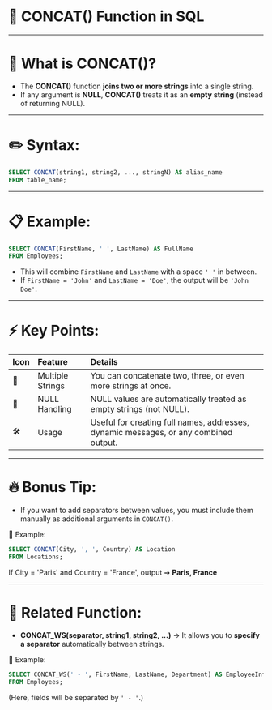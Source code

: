 # 🔗 CONCAT() Function in SQL

---

# 🌟 What is CONCAT()?

- The **CONCAT()** function **joins two or more strings** into a single string.
- If any argument is **NULL**, **CONCAT()** treats it as an **empty string** (instead of returning NULL).

---

# ✏️ Syntax:
```sql
SELECT CONCAT(string1, string2, ..., stringN) AS alias_name
FROM table_name;
```

---

# 📋 Example:
```sql
SELECT CONCAT(FirstName, ' ', LastName) AS FullName
FROM Employees;
```
- This will combine `FirstName` and `LastName` with a space `' '` in between.
- If `FirstName = 'John'` and `LastName = 'Doe'`, the output will be `'John Doe'`.

---

# ⚡ Key Points:

| Icon | Feature | Details |
|:---|:---|:---|
| 🧩 | Multiple Strings | You can concatenate two, three, or even more strings at once. |
| 🚫 | NULL Handling | NULL values are automatically treated as empty strings (not NULL). |
| 🛠️ | Usage | Useful for creating full names, addresses, dynamic messages, or any combined output. |

---

# 🔥 Bonus Tip:
- If you want to add separators between values, you must include them manually as additional arguments in `CONCAT()`.

🔹 Example:
```sql
SELECT CONCAT(City, ', ', Country) AS Location
FROM Locations;
```
If City = 'Paris' and Country = 'France', output ➔ **Paris, France**

---

# 🚀 Related Function:
- **CONCAT_WS(separator, string1, string2, ...)** → It allows you to **specify a separator** automatically between strings.
  
🔹 Example:
```sql
SELECT CONCAT_WS(' - ', FirstName, LastName, Department) AS EmployeeInfo
FROM Employees;
```
(Here, fields will be separated by `' - '`.)

